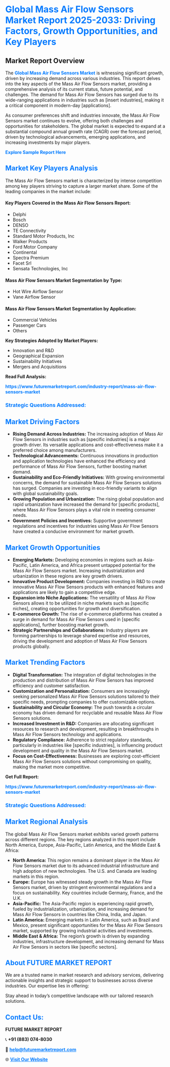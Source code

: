 <h1 style="color: #007BFF;">Global Mass Air Flow Sensors Market Report 2025-2033: Driving Factors, Growth Opportunities, and Key Players</h1>

<section id="overview">
<h2>Market Report Overview</h2>
<p>The <a href="https://www.futuremarketreport.com/industry-report/mass-air-flow-sensors-market" style="color: #007BFF; text-decoration: none;"><strong>Global Mass Air Flow Sensors Market</strong></a> is witnessing significant growth, driven by increasing demand across various industries. This report delves into the key aspects of the Mass Air Flow Sensors market, providing a comprehensive analysis of its current status, future potential, and challenges. The demand for Mass Air Flow Sensors has surged due to its wide-ranging applications in industries such as [insert industries], making it a critical component in modern-day [applications].</p>
<p>As consumer preferences shift and industries innovate, the Mass Air Flow Sensors market continues to evolve, offering both challenges and opportunities for stakeholders. The global market is expected to expand at a substantial compound annual growth rate (CAGR) over the forecast period, driven by technological advancements, emerging applications, and increasing investments by major players.</p>
</section>

<section id="overview">
<p><a href="https://www.futuremarketreport.com/request-sample/reportId=104497" style="color: #007BFF; text-decoration: none;"><strong>Explore Sample Report Here</strong></a></p>
</section>

<section id="key-players">
<h2 style="color: #007BFF;">Market Key Players Analysis</h2>
<p>The Mass Air Flow Sensors market is characterized by intense competition among key players striving to capture a larger market share. Some of the leading companies in the market include:</p>
<h4>Key Players Covered in the Mass Air Flow Sensors Report:</h4>
<ul><li>Delphi</li><li>Bosch</li><li>DENSO</li><li>TE Connectivity</li><li>Standard Motor Products, Inc</li><li>Walker Products</li><li>Ford Motor Company</li><li>Continental</li><li>Spectra Premium</li><li>Facet Srl</li><li>Sensata Technologies, Inc</li></ul>
<h4>Mass Air Flow Sensors Market Segmentation by Type:</h4>
<ul><li>Hot Wire Airflow Sensor</li><li>Vane Airflow Sensor</li></ul>

<h4>Mass Air Flow Sensors Market Segmentation by Application:</h4>
<ul><li>Commercial Vehicles</li><li>Passenger Cars</li><li>Others</li></ul>
<p><strong>Key Strategies Adopted by Market Players:</strong></p>
<ul>
<li>Innovation and R&D</li>
<li>Geographical Expansion</li>
<li>Sustainability Initiatives</li>
<li>Mergers and Acquisitions</li>
</ul>
</section>

<section>
<p><strong>Read Full Analysis: </strong></p><a href="https://www.futuremarketreport.com/industry-report/mass-air-flow-sensors-market" style="color: #007BFF; text-decoration: none;"><strong>https://www.futuremarketreport.com/industry-report/mass-air-flow-sensors-market</strong></a>
<h3 style="color: #007BFF;">Strategic Questions Addressed:</h3>
</section>

<section id="driving-factors">
<h2 style="color: #007BFF;">Market Driving Factors</h2>
<ul>
<li><strong>Rising Demand Across Industries:</strong> The increasing adoption of Mass Air Flow Sensors in industries such as [specific industries] is a major growth driver. Its versatile applications and cost-effectiveness make it a preferred choice among manufacturers.</li>
<li><strong>Technological Advancements:</strong> Continuous innovations in production and application technologies have enhanced the efficiency and performance of Mass Air Flow Sensors, further boosting market demand.</li>
<li><strong>Sustainability and Eco-Friendly Initiatives:</strong> With growing environmental concerns, the demand for sustainable Mass Air Flow Sensors solutions has surged. Companies are investing in eco-friendly variants to align with global sustainability goals.</li>
<li><strong>Growing Population and Urbanization:</strong> The rising global population and rapid urbanization have increased the demand for [specific products], where Mass Air Flow Sensors plays a vital role in meeting consumer needs.</li>
<li><strong>Government Policies and Incentives:</strong> Supportive government regulations and incentives for industries using Mass Air Flow Sensors have created a conducive environment for market growth.</li>
</ul>
</section>

<section id="growth-opportunities">
<h2 style="color: #007BFF;">Market Growth Opportunities</h2>
<ul>
<li><strong>Emerging Markets:</strong> Developing economies in regions such as Asia-Pacific, Latin America, and Africa present untapped potential for the Mass Air Flow Sensors market. Increasing industrialization and urbanization in these regions are key growth drivers.</li>
<li><strong>Innovative Product Development:</strong> Companies investing in R&D to create innovative Mass Air Flow Sensors products with enhanced features and applications are likely to gain a competitive edge.</li>
<li><strong>Expansion into Niche Applications:</strong> The versatility of Mass Air Flow Sensors allows it to be utilized in niche markets such as [specific niches], creating opportunities for growth and diversification.</li>
<li><strong>E-commerce Growth:</strong> The rise of e-commerce platforms has created a surge in demand for Mass Air Flow Sensors used in [specific applications], further boosting market growth.</li>
<li><strong>Strategic Partnerships and Collaborations:</strong> Industry players are forming partnerships to leverage shared expertise and resources, driving the development and adoption of Mass Air Flow Sensors products globally.</li>
</ul>
</section>

<section id="trending-factors">
<h2 style="color: #007BFF;">Market Trending Factors</h2>
<ul>
<li><strong>Digital Transformation:</strong> The integration of digital technologies in the production and distribution of Mass Air Flow Sensors has improved efficiency and customer satisfaction.</li>
<li><strong>Customization and Personalization:</strong> Consumers are increasingly seeking personalized Mass Air Flow Sensors solutions tailored to their specific needs, prompting companies to offer customizable options.</li>
<li><strong>Sustainability and Circular Economy:</strong> The push towards a circular economy has driven demand for recyclable and reusable Mass Air Flow Sensors solutions.</li>
<li><strong>Increased Investment in R&D:</strong> Companies are allocating significant resources to research and development, resulting in breakthroughs in Mass Air Flow Sensors technology and applications.</li>
<li><strong>Regulatory Compliance:</strong> Adherence to strict regulatory standards, particularly in industries like [specific industries], is influencing product development and quality in the Mass Air Flow Sensors market.</li>
<li><strong>Focus on Cost-Effectiveness:</strong> Businesses are exploring cost-efficient Mass Air Flow Sensors solutions without compromising on quality, making the market more competitive.</li>
</ul>
</section>

<section>
<p><strong>Get Full Report: </strong></p><a href="https://www.futuremarketreport.com/industry-report/mass-air-flow-sensors-market" style="color: #007BFF; text-decoration: none;"><strong>https://www.futuremarketreport.com/industry-report/mass-air-flow-sensors-market</strong></a>
<h3 style="color: #007BFF;">Strategic Questions Addressed:</h3>
</section>


<section id="regional-analysis">
<h2 style="color: #007BFF;">Market Regional Analysis</h2>
<p>The global Mass Air Flow Sensors market exhibits varied growth patterns across different regions. The key regions analyzed in this report include North America, Europe, Asia-Pacific, Latin America, and the Middle East & Africa:</p>
<ul>
<li><strong>North America:</strong> This region remains a dominant player in the Mass Air Flow Sensors market due to its advanced industrial infrastructure and high adoption of new technologies. The U.S. and Canada are leading markets in this region.</li>
<li><strong>Europe:</strong> Europe has witnessed steady growth in the Mass Air Flow Sensors market, driven by stringent environmental regulations and a focus on sustainability. Key countries include Germany, France, and the U.K.</li>
<li><strong>Asia-Pacific:</strong> The Asia-Pacific region is experiencing rapid growth, fueled by industrialization, urbanization, and increasing demand for Mass Air Flow Sensors in countries like China, India, and Japan.</li>
<li><strong>Latin America:</strong> Emerging markets in Latin America, such as Brazil and Mexico, present significant opportunities for the Mass Air Flow Sensors market, supported by growing industrial activities and investments.</li>
<li><strong>Middle East & Africa:</strong> The region’s growth is driven by expanding industries, infrastructure development, and increasing demand for Mass Air Flow Sensors in sectors like [specific sectors].</li>
</ul>
</section>

<footer>
<h2 style="color: #007BFF;">About FUTURE MARKET REPORT</h2>
<p>We are a trusted name in market research and advisory services, delivering actionable insights and strategic support to businesses across diverse industries. Our expertise lies in offering:</p>

<p>Stay ahead in today’s competitive landscape with our tailored research solutions.</p>

<h2 style="color: #007BFF;">Contact Us:</h2>
<p><strong>FUTURE MARKET REPORT</strong></p>
<p>📞 <strong>+91 (883) 074-8030</strong></p>
<p>📧 <strong><a href="mailto:help@futuremarketreport.com" style="color: #007BFF;">help@futuremarketreport.com</a></strong></p>
<p>🌐 <strong><a href="https://www.futuremarketreport.com/" style="color: #007BFF;">Visit Our Website</a></strong></p>
</footer>
